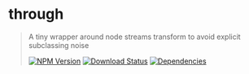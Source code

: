 # through

> A tiny wrapper around node streams transform to avoid explicit subclassing noise
>
> [![NPM Version][npm-image]][npm-url]
> [![Download Status][download-image]][npm-url]
> [![Dependencies][david-image]][david-url]

[npm-image]: https://img.shields.io/npm/v/@nuintun/through.svg?style=flat-square
[npm-url]: https://www.npmjs.org/package/@nuintun/through
[download-image]: https://img.shields.io/npm/dm/@nuintun/through.svg?style=flat-square
[david-image]: http://img.shields.io/david/nuintun/through.svg?style=flat-square
[david-url]: https://david-dm.org/nuintun/through
